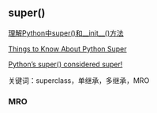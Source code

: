 ## super()

[理解Python中super()和__init__()方法](https://taizilongxu.gitbooks.io/stackoverflow-about-python/content/19/README.html)

[Things to Know About Python Super](http://www.artima.com/weblogs/viewpost.jsp?thread=236275)

[Python’s super() considered super!](https://rhettinger.wordpress.com/2011/05/26/super-considered-super/)

关键词：superclass，单继承，多继承，MRO

### MRO
